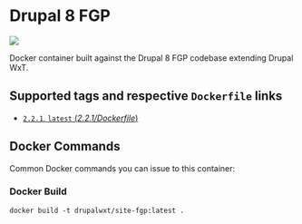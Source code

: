 Drupal 8 FGP
============

[![](https://dockeri.co/image/drupalwxt/site-fgp)][dockerhub]

Docker container built against the Drupal 8 FGP codebase extending Drupal WxT.

## Supported tags and respective `Dockerfile` links

- [`2.2.1`, `latest` (*2.2.1/Dockerfile*)](https://github.com/drupalwxt/site-fgp/blob/e138ac1e1a78f32801976ecac9e52a6c7e1532ac/docker/Dockerfile)

## Docker Commands

Common Docker commands you can issue to this container:

### Docker Build

```
docker build -t drupalwxt/site-fgp:latest .
```

[dockerhub]:                https://hub.docker.com/r/drupalwxt/site-fgp
[ci]:                       https://travis-ci.org/drupalwxt/site-fgp
[ci-badge]:                 https://img.shields.io/docker/pulls/drupalwxt/site-fgp.svg
[ci-badge-status]:          https://img.shields.io/docker/automated/drupalwxt/site-fgp.svg
